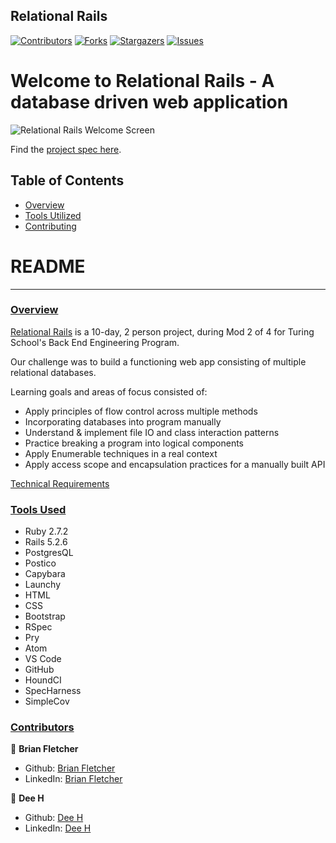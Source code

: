 ## Relational Rails

[![Contributors][contributors-shield]][contributors-url]
[![Forks][forks-shield]][forks-url]
[![Stargazers][stars-shield]][stars-url]
[![Issues][issues-shield]][issues-url]
# Welcome to Relational Rails - A database driven web application
![Relational Rails Welcome Screen](https://user-images.githubusercontent.com/74567704/124805908-1e01ff80-df2a-11eb-92bc-3a1536aa9c84.png)

Find the [project spec here](https://backend.turing.edu/module2/projects/relational_rails).
## Table of Contents

- [Overview](#overview)
- [Tools Utilized](#tools-used)
- [Contributing](#contributors)

# README
------

### <ins>Overview</ins>

[Relational Rails](https://github.com/deebot10/relational_rails_1) is a 10-day, 2 person project, during Mod 2 of 4 for Turing School's Back End Engineering Program.

Our challenge was to build a functioning web app consisting of multiple relational databases.

Learning goals and areas of focus consisted of:

- Apply principles of flow control across multiple methods
- Incorporating databases into program manually
- Understand & implement file IO and class interaction patterns
- Practice breaking a program into logical components
- Apply Enumerable techniques in a real context
- Apply access scope and encapsulation practices for a manually built API

[Technical Requirements](https://backend.turing.edu/module2/projects/relational_rails)

### <ins>Tools Used</ins>
- Ruby 2.7.2
- Rails 5.2.6
- PostgresQL
- Postico
- Capybara
- Launchy
- HTML
- CSS
- Bootstrap
- RSpec
- Pry
- Atom
- VS Code
- GitHub
- HoundCI
- SpecHarness
- SimpleCov

### <ins>Contributors</ins>

👤  **Brian Fletcher**
- Github: [Brian Fletcher](https://github.com/bfl3tch)
- LinkedIn: [Brian Fletcher](https://www.linkedin.com/in/bfl3tch)

👤  **Dee H**
- Github: [Dee H](https://github.com/deebot10)
- LinkedIn: [Dee H](https://www.linkedin.com/in/)


<!-- MARKDOWN LINKS & IMAGES -->

[contributors-shield]: https://img.shields.io/github/contributors/deebot10/relational_rails_1.svg?style=flat-square
[contributors-url]: https://github.com/deebot10/relational_rails_1/graphs/contributors
[forks-shield]: https://img.shields.io/github/forks/deebot10/relational_rails_1.svg?style=flat-square
[forks-url]: https://github.com/deebot10/relational_rails_1/network/members
[stars-shield]: https://img.shields.io/github/stars/deebot10/relational_rails_1.svg?style=flat-square
[stars-url]: https://github.com/deebot10/relational_rails_1/stargazers
[issues-shield]: https://img.shields.io/github/issues/deebot10/relational_rails_1.svg?style=flat-square
[issues-url]: https://github.com/deebot10/relational_rails_1/issues
<!-- 


# README

This README would normally document whatever steps are necessary to get the
application up and running.

Things you may want to cover:

* Ruby version

* System dependencies

* Configuration

* Database creation

* Database initialization

* How to run the test suite

* Services (job queues, cache servers, search engines, etc.)

* Deployment instructions

* ... -->
